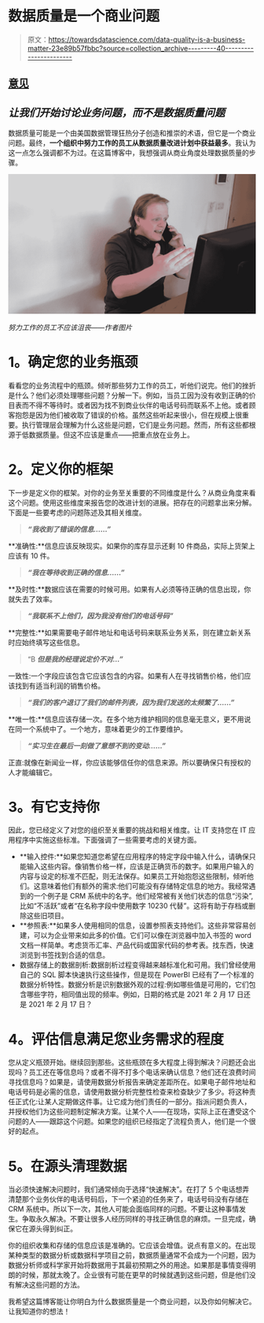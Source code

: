 # 数据质量是一个商业问题

> 原文：<https://towardsdatascience.com/data-quality-is-a-business-matter-23e89b57fbbc?source=collection_archive---------40----------------------->

## [意见](https://towardsdatascience.com/tagged/opinion)

## *让我们开始讨论业务问题，而不是数据质量问题*

数据质量可能是一个由美国数据管理狂热分子创造和推崇的术语，但它是一个商业问题。最终，**一个组织中努力工作的员工从数据质量改进计划中获益最多**。我认为这一点怎么强调都不为过。在这篇博客中，我想强调从商业角度处理数据质量的步骤。

![](img/0579273c522d4d11acc751899c0da8de.png)

*努力工作的员工不应该沮丧——作者图片*

# **1。确定您的业务瓶颈**

看看您的业务流程中的瓶颈。倾听那些努力工作的员工，听他们说完。他们的挫折是什么？他们必须处理哪些问题？分解一下。例如，当员工因为没有收到正确的价目表而不得不等待时。或者因为找不到商业伙伴的电话号码而联系不上他。或者顾客抱怨是因为他们被收取了错误的价格。虽然这些听起来很小，但在规模上很重要。执行管理层会理解为什么这些是问题，它们是业务问题。然而，所有这些都根源于低数据质量。但这不应该是重点——把重点放在业务上。

# **2。定义你的框架**

下一步是定义你的框架。对你的业务至关重要的不同维度是什么？从商业角度来看这个问题。使用这些维度来报告您的改进计划的进展。把存在的问题拿出来分解。下面是一些要考虑的问题陈述及其相关维度。

> ***“我收到了错误的信息……”***

**准确性:**信息应该反映现实。如果你的库存显示还剩 10 件商品，实际上货架上应该有 10 件。

> ***“我在等待收到正确的信息……”***

**及时性:**数据应该在需要的时候可用。如果有人必须等待正确的信息出现，你就失去了效率。

> ***“我联系不上他们，因为我没有他们的电话号码”***

**完整性:**如果需要电子邮件地址和电话号码来联系业务关系，则在建立新关系时应始终填写这些信息。

> “B ***但是我的经理说定价不对…”***

一致性:一个字段应该包含它应该包含的内容。如果有人在寻找销售价格，他们应该找到有适当利润的销售价格。

> ***“我们的客户退订了我们的邮件列表，因为我们发送的太频繁了……”***

**唯一性:**信息应该存储一次。在多个地方维护相同的信息毫无意义，更不用说在同一个系统中了。一个地方，意味着更少的工作要维护。

> ***“实习生在最后一刻做了意想不到的变动……”***

正直:就像在新闻业一样，你应该能够信任你的信息来源。所以要确保只有授权的人才能编辑它。

# **3。有它支持你**

因此，您已经定义了对您的组织至关重要的挑战和相关维度。让 IT 支持您在 IT 应用程序中实施这些标准。下面强调了一些需要考虑的关键方面。

*   **输入控件:**如果您知道您希望在应用程序的特定字段中输入什么，请确保只能输入这些内容。像销售价格一样，应该是正确货币的数字。如果用户输入的内容与设定的标准不匹配，则无法保存。如果员工开始抱怨这些限制，倾听他们。这意味着他们有额外的需求:他们可能没有存储特定信息的地方。我经常遇到的一个例子是 CRM 系统中的名字。他们经常被有关他们状态的信息“污染”,比如“不活跃”或者“在名称字段中使用数字 10230 代替”。这将有助于存档或删除这些旧项目。
*   **参照表:**如果多人使用相同的信息，设置参照表支持他们。这些非常容易创建，可以为企业带来如此多的价值。它们可以像在浏览器中加入书签的 word 文档一样简单。考虑货币汇率、产品代码或国家代码的参考表。找东西，快速浏览到书签找到合适的信息。
*   数据存储上的数据剖析:数据剖析过程变得越来越标准化和可用。我们曾经使用自己的 SQL 脚本快速执行这些操作，但是现在 PowerBI 已经有了一个标准的数据分析特性。数据分析是识别数据外观的过程:例如哪些值是可用的，它们包含哪些字符，相同值出现的频率。例如，日期的格式是 2021 年 2 月 17 日还是 2021 年 2 月 17 日？

# **4。评估信息满足您业务需求的程度**

您从定义瓶颈开始。继续回到那些。这些瓶颈在多大程度上得到解决？问题还会出现吗？员工还在等信息吗？或者不得不打多个电话来确认信息？他们还在浪费时间寻找信息吗？如果是，请使用数据分析报告来确定差距所在。如果电子邮件地址和电话号码是必需的信息，请使用数据分析完整性检查来检查缺少了多少。将这种责任正式化:让某人定期做这件事。让它成为他们责任的一部分。指派问题负责人，并授权他们为这些问题制定解决方案。让某个人——在现场，实际上正在遭受这个问题的人——跟踪这个问题。如果您的组织已经指定了流程负责人，他们是一个很好的起点。

# **5。在源头清理数据**

当必须快速解决问题时，我们通常倾向于选择“快速解决”。在打了 5 个电话想弄清楚那个业务伙伴的电话号码后，下一个紧迫的任务来了，电话号码没有存储在 CRM 系统中。所以下一次，其他人可能会面临同样的问题。不要让这种事情发生。争取永久解决。不要让很多人经历同样的寻找正确信息的麻烦。一旦完成，确保它在源头得到纠正。

你的组织收集和存储的信息应该是准确的。它应该会增值。说点有意义的。在出现某种类型的数据分析或数据科学项目之前，数据质量通常不会成为一个问题，因为数据分析师或科学家开始将数据用于其最初预期之外的用途。如果那是事情变得明朗的时候，那就太晚了。企业很有可能在更早的时候就遇到这些问题，但是他们没有解决这些问题的方法。

我希望这篇博客能让你明白为什么数据质量是一个商业问题，以及你如何解决它。让我知道你的想法！
